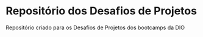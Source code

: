 # Repositório dos Desafios de Projetos 

Repositório criado para os Desafios de Projetos dos bootcamps da DIO
